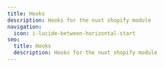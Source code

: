 ```yaml
---
title: Hooks
description: Hooks for the nuxt shopify module
navigation:
  icon: i-lucide-between-horizontal-start
seo:
  title: Hooks
  description: Hooks for the nuxt shopify module
---
```

